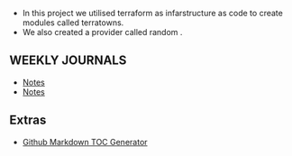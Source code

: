 * In this project we utilised terraform as infarstructure as code to create modules called terratowns.
* We also created a provider called random .

## WEEKLY JOURNALS
* [Notes](journals/ProjectNotes.md)
* [Notes](journals/ProjectNotes2.md)
  
## Extras
* [Github Markdown TOC Generator](https://ecotrust-canada.github.io/markdown-toc/)

